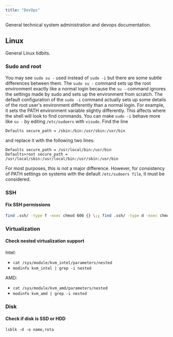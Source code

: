 ```yaml
---
title: "DevOps"
---
```


General technical system administration and devops documentation.

## Linux

General Linux tidbits.

### Sudo and root

You may see `sudo su -` used instead of `sudo -i` but there are some subtle differences between them.
The `sudo su -` command sets up the root environment exactly like a normal login because the `su -` command ignores the settings made by sudo and sets up the environment from scratch.
The default configuration of the `sudo -i` command actually sets up some details of the root user's environment differently than a normal login.
For example, it sets the PATH environment variable slightly differently. This affects where the shell will look to find commands.
You can make `sudo -i` behave more like `su -` by editing `/etc/sudoers` with `visudo`. Find the line

```
Defaults secure_path = /sbin:/bin:/usr/sbin:/usr/bin
```

and replace it with the following two lines:

```
Defaults secure_path = /usr/local/bin:/usr/bin
Defaults>root secure_path = /usr/local/sbin:/usr/local/bin:/usr/sbin:/usr/bin
```

For most purposes, this is not a major difference. However, for consistency of PATH settings on systems with the default `/etc/sudoers file`, it must be considered.

### SSH

#### Fix SSH permissions

```bash
find .ssh/ -type f -exec chmod 600 {} \;; find .ssh/ -type d -exec chmod 700 {} \;; find .ssh/ -type f -name "*.pub" -exec chmod 644 {} \;
```

### Virtualization

#### Check nested virtualization support

Intel: 

- `cat /sys/module/kvm_intel/parameters/nested`
- `modinfo kvm_intel | grep -i nested`

AMD: 

- `cat /sys/module/kvm_amd/parameters/nested`
- `modinfo kvm_amd | grep -i nested` 

### Disk

#### Check if disk is SSD or HDD

```
lsblk -d -o name,rota
```
